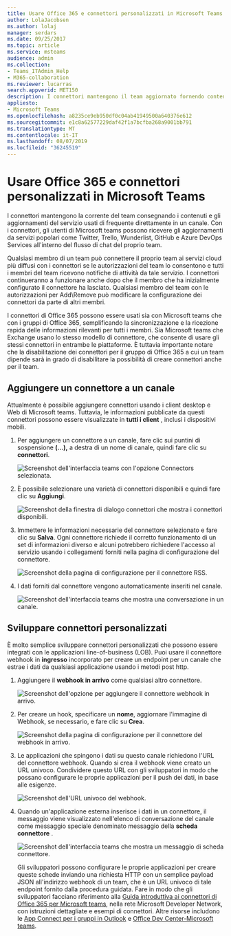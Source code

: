 ```yaml
---
title: Usare Office 365 e connettori personalizzati in Microsoft Teams
author: LolaJacobsen
ms.author: lolaj
manager: serdars
ms.date: 09/25/2017
ms.topic: article
ms.service: msteams
audience: admin
ms.collection:
- Teams_ITAdmin_Help
- M365-collaboration
ms.reviewer: lucarras
search.appverid: MET150
description: I connettori mantengono il team aggiornato fornendo contenuti e aggiornamenti dai servizi usati di frequente direttamente in un canale.
appliesto:
- Microsoft Teams
ms.openlocfilehash: a8235ce9eb950df0c04ab41949500a640376e612
ms.sourcegitcommit: e1c8a62577229daf42f1a7bcfba268a9001bb791
ms.translationtype: MT
ms.contentlocale: it-IT
ms.lasthandoff: 08/07/2019
ms.locfileid: "36245519"
---
```

<a name="use-office-365-and-custom-connectors-in-microsoft-teams"></a>Usare Office 365 e connettori personalizzati in Microsoft Teams
=======================================================

I connettori mantengono la corrente del team consegnando i contenuti e gli aggiornamenti del servizio usati di frequente direttamente in un canale. Con i connettori, gli utenti di Microsoft teams possono ricevere gli aggiornamenti da servizi popolari come Twitter, Trello, Wunderlist, GitHub e Azure DevOps Services all'interno del flusso di chat del proprio team.

Qualsiasi membro di un team può connettere il proprio team ai servizi cloud più diffusi con i connettori se le autorizzazioni del team lo consentono e tutti i membri del team ricevono notifiche di attività da tale servizio. I connettori continueranno a funzionare anche dopo che il membro che ha inizialmente configurato il connettore ha lasciato. Qualsiasi membro del team con le autorizzazioni per Add\Remove può modificare la configurazione dei connettori da parte di altri membri.

I connettori di Office 365 possono essere usati sia con Microsoft teams che con i gruppi di Office 365, semplificando la sincronizzazione e la ricezione rapida delle informazioni rilevanti per tutti i membri. Sia Microsoft teams che Exchange usano lo stesso modello di connettore, che consente di usare gli stessi connettori in entrambe le piattaforme. È tuttavia importante notare che la disabilitazione dei connettori per il gruppo di Office 365 a cui un team dipende sarà in grado di disabilitare la possibilità di creare connettori anche per il team.

<a name="add-a-connector-to-a-channel"></a>Aggiungere un connettore a un canale
----------------------------

Attualmente è possibile aggiungere connettori usando i client desktop e Web di Microsoft teams. Tuttavia, le informazioni pubblicate da questi connettori possono essere visualizzate in **tutti i client** , inclusi i dispositivi mobili.

1. Per aggiungere un connettore a un canale, fare clic sui puntini di sospensione **(...),** a destra di un nome di canale, quindi fare clic su **connettori**.

    ![Screenshot dell'interfaccia teams con l'opzione Connectors selezionata.](media/Use_Office_365_and_custom_connectors_in_Microsoft_Teams_image1.png)

2. È possibile selezionare una varietà di connettori disponibili e quindi fare clic su **Aggiungi**.

    ![Screenshot della finestra di dialogo connettori che mostra i connettori disponibili.](media/Use_Office_365_and_custom_connectors_in_Microsoft_Teams_image2.png)

3. Immettere le informazioni necessarie del connettore selezionato e fare clic su **Salva**. Ogni connettore richiede il corretto funzionamento di un set di informazioni diverso e alcuni potrebbero richiedere l'accesso al servizio usando i collegamenti forniti nella pagina di configurazione del connettore.

    ![Screenshot della pagina di configurazione per il connettore RSS.](media/Use_Office_365_and_custom_connectors_in_Microsoft_Teams_image3.png)

4. I dati forniti dal connettore vengono automaticamente inseriti nel canale.

    ![Screenshot dell'interfaccia teams che mostra una conversazione in un canale.](media/Use_Office_365_and_custom_connectors_in_Microsoft_Teams_image4.png)

<a name="develop-custom-connectors"></a>Sviluppare connettori personalizzati
-----------------------------

È molto semplice sviluppare connettori personalizzati che possono essere integrati con le applicazioni line-of-business (LOB). Puoi usare il connettore webhook in **ingresso** incorporato per creare un endpoint per un canale che estrae i dati da qualsiasi applicazione usando i metodi post http.

1. Aggiungere il **webhook in arrivo** come qualsiasi altro connettore.

    ![Screenshot dell'opzione per aggiungere il connettore webhook in arrivo.](media/Use_Office_365_and_custom_connectors_in_Microsoft_Teams_image5.png)

2. Per creare un hook, specificare un **nome**, aggiornare l'immagine di Webhook, se necessario, e fare clic su **Crea**.

    ![Screenshot della pagina di configurazione per il connettore del webhook in arrivo.](media/Use_Office_365_and_custom_connectors_in_Microsoft_Teams_image6.png)

3. Le applicazioni che spingono i dati su questo canale richiedono l'URL del connettore webhook. Quando si crea il webhook viene creato un URL univoco. Condividere questo URL con gli sviluppatori in modo che possano configurare le proprie applicazioni per il push dei dati, in base alle esigenze.

    ![Screenshot dell'URL univoco del webhook.](media/Use_Office_365_and_custom_connectors_in_Microsoft_Teams_image7.png)

4. Quando un'applicazione esterna inserisce i dati in un connettore, il messaggio viene visualizzato nell'elenco di conversazione del canale come messaggio speciale denominato messaggio della **scheda connettore** .

    ![Screenshot dell'interfaccia teams che mostra un messaggio di scheda connettore.](media/Use_Office_365_and_custom_connectors_in_Microsoft_Teams_image8.png)

     Gli sviluppatori possono configurare le proprie applicazioni per creare queste schede inviando una richiesta HTTP con un semplice payload JSON all'indirizzo webhook di un team, che è un URL univoco di tale endpoint fornito dalla procedura guidata. Fare in modo che gli sviluppatori facciano riferimento alla [Guida introduttiva ai connettori di Office 365 per Microsoft teams](https://docs.microsoft.com/en-us/microsoftteams/platform/concepts/connectors/connectors), nella rete Microsoft Developer Network, con istruzioni dettagliate e esempi di connettori. Altre risorse includono le [App Connect per i gruppi in Outlook](https://support.office.com/article/Connect-apps-to-your-groups-in-Outlook-ed0ce547-038f-4902-b9b3-9e518ae6fbab) e [Office Dev Center-Microsoft teams](https://go.microsoft.com/fwlink/?linkid=855784).
